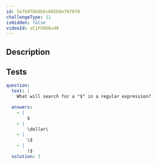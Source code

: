 ```yaml
---
id: 5e7b9f0b0b6c005b0e76f070
challengeType: 11
isHidden: false
videoId: xCjFU9G6x48
---
```


## Description
<section id='description'>

</section>

## Tests
<section id='tests'>

```yml
question:
  text: |
    What will search for a "$" in a regular expression?

  answers:
    - |
        $
    - |
        \dollar\
    - |
        \$
    - |
        !$
  solution: 3
```

</section>

